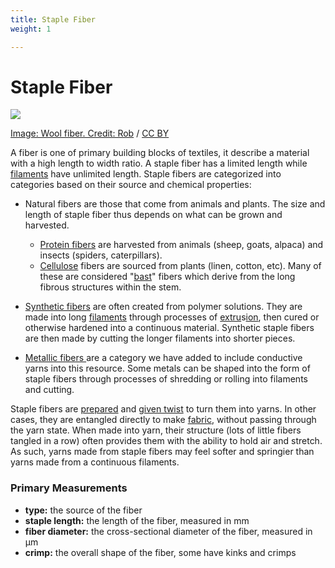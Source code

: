 ```yaml
---
title: Staple Fiber
weight: 1

---
```


# Staple Fiber

![](/512px-royal_winter_fair_wool_2.jpg)

[Image: Wool fiber. Credit: Rob](https://commons.wikimedia.org/wiki/File:Royal_Winter_Fair_Wool_2.jpg) / [CC BY](https://creativecommons.org/licenses/by/2.0)

A fiber is one of primary building blocks of textiles, it describe a material with a high length to width ratio. A staple fiber has a limited length while [filaments](filament.md) have unlimited length. Staple fibers are categorized into categories based on their source and chemical properties: 

* Natural fibers are those that come from animals and plants. The size and length of staple fiber thus depends on what can be grown and harvested.  

  * [Protein fibers](../materials/protein-fibers.md) are harvested from animals \(sheep, goats, alpaca\) and insects \(spiders, caterpillars\). 
  * [Cellulose](../materials/cellulose-fibers.md) fibers are sourced from plants \(linen, cotton, etc\). Many of these are considered "[bast](https://en.wikipedia.org/wiki/Bast_fibre)" fibers which derive from the long fibrous structures within the stem. 

* [Synthetic fibers](../materials/synthetic-fibers.md) are often created from polymer solutions. They are made into long [filaments](filament.md) through processes of [extru](../process/extruding-3d-printing.md)s[ion](../process/extruding-3d-printing.md), then cured or otherwise hardened into a continuous material. Synthetic staple fibers are then made by cutting the longer filaments into shorter pieces. 
* [Metallic fibers ](../materials/metallic-fibers.md)are a category we have added to include conductive yarns into this resource. Some metals can be shaped into the form of staple fibers through processes of shredding or rolling into filaments and cutting. 

Staple fibers are [prepared](../process/combing-and-carding.md) and [given twist](../process/spinning/) to turn them into yarns. In other cases, they are entangled directly to make [fabric](../process/felting.md), without passing through the yarn state. When made into yarn, their structure \(lots of little fibers tangled in a row\) often provides them with the ability to hold air and stretch. As such, yarns made from staple fibers may feel softer and springier than yarns made from a continuous filaments. 

### **Primary Measurements**

* **type:** the source of the fiber
* **staple length:** the length of the fiber, measured in mm
* **fiber diameter:** the cross-sectional diameter of the fiber, measured in µm
* **crimp:** the overall shape of the fiber, some have kinks and crimps

